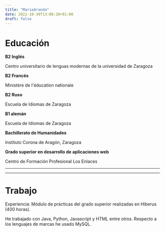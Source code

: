 ```yaml
---
title: "MarioAranda"
date: 2022-10-30T13:00:28+01:00
draft: false
---
```


# Educación

**B2 Inglés**

Centro universitario de lenguas modernas de la universidad de Zaragoza

**B2 Francés**

Ministère de l'éducation nationale

**B2 Ruso**

Escuela de Idiomas de Zaragoza

**B1 alemán**

Escuela de Idiomas de Zaragoza

**Bachillerato de Humanidades**

Instituto Corona de Aragón, Zaragoza

**Grado superior en desarrollo de aplicaciones web**

Centro de Formación Profesional Los Enlaces

---
---

# Trabajo

Experiencia: Módulo de prácticas del grado superior realizadas en Hiberus (400 horas).

He trabajado con Java, Python, Javascript y HTML entre otros. Respecto a los lenguajes de marcas he usado MySQL. 